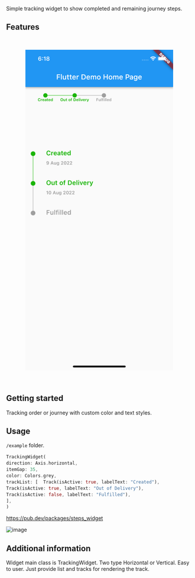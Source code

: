 <!-- 
This README describes the package. If you publish this package to pub.dev,
this README's contents appear on the landing page for your package.

For information about how to write a good package README, see the guide for
[writing package pages](https://dart.dev/guides/libraries/writing-package-pages). 

For general information about developing packages, see the Dart guide for
[creating packages](https://dart.dev/guides/libraries/create-library-packages)
and the Flutter guide for
[developing packages and plugins](https://flutter.dev/developing-packages). 
-->

Simple tracking widget to show completed and remaining journey steps.

## Features

<br>
<p align="center">
    <img src="screen_shot.png" width="400"/>
</p>
<br>

## Getting started

Tracking order or journey with custom color and text styles.

## Usage

`/example` folder. 

```dart
TrackingWidget(
direction: Axis.horizontal,
itemGap: 35,
color: Colors.grey,
trackList: [  Track(isActive: true, labelText: "Created"),
Track(isActive: true, labelText: "Out of Delivery"),
Track(isActive: false, labelText: "Fulfilled"),
],
)
```

https://pub.dev/packages/steps_widget

<img width="1310" alt="image" src="https://github.com/user-attachments/assets/6b3ff5f2-1a6c-4207-8c9d-b8e69b1692ca" />


## Additional information

Widget main class is TrackingWidget. Two type Horizontal or Vertical.
Easy to user. Just provide list and tracks for rendering the track.
